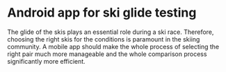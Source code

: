 # Android app for ski glide testing
The glide of the skis plays an essential role during a ski race. Therefore, choosing the right skis for the conditions is paramount in the skiing community. A mobile app should make the whole process of selecting the right pair much more manageable and the whole comparison process significantly more efficient.
